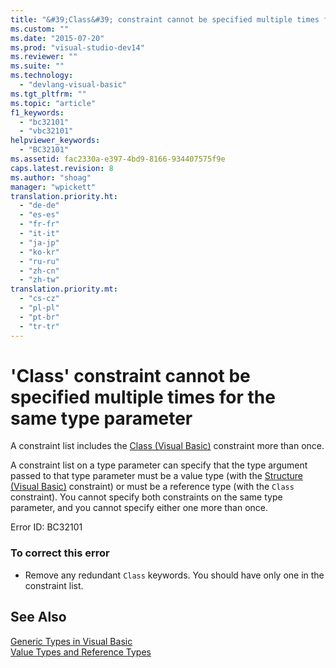 ```yaml
---
title: "&#39;Class&#39; constraint cannot be specified multiple times for the same type parameter"
ms.custom: ""
ms.date: "2015-07-20"
ms.prod: "visual-studio-dev14"
ms.reviewer: ""
ms.suite: ""
ms.technology: 
  - "devlang-visual-basic"
ms.tgt_pltfrm: ""
ms.topic: "article"
f1_keywords: 
  - "bc32101"
  - "vbc32101"
helpviewer_keywords: 
  - "BC32101"
ms.assetid: fac2330a-e397-4bd9-8166-934407575f9e
caps.latest.revision: 8
ms.author: "shoag"
manager: "wpickett"
translation.priority.ht: 
  - "de-de"
  - "es-es"
  - "fr-fr"
  - "it-it"
  - "ja-jp"
  - "ko-kr"
  - "ru-ru"
  - "zh-cn"
  - "zh-tw"
translation.priority.mt: 
  - "cs-cz"
  - "pl-pl"
  - "pt-br"
  - "tr-tr"
---
```

# &#39;Class&#39; constraint cannot be specified multiple times for the same type parameter
A constraint list includes the [Class (Visual Basic)](http://msdn.microsoft.com/en-us/0777c6e6-46bc-451b-ad70-57b49d4ef4f7) constraint more than once.  
  
 A constraint list on a type parameter can specify that the type argument passed to that type parameter must be a value type (with the [Structure (Visual Basic)](http://msdn.microsoft.com/en-us/263ce115-ac36-4c05-8cb7-0e0eead5c6d0) constraint) or must be a reference type (with the `Class` constraint). You cannot specify both constraints on the same type parameter, and you cannot specify either one more than once.  
  
 Error ID: BC32101  
  
### To correct this error  
  
-   Remove any redundant `Class` keywords. You should have only one in the constraint list.  
  
## See Also  
 [Generic Types in Visual Basic](../Topic/Generic%20Types%20in%20Visual%20Basic%20\(Visual%20Basic\).md)   
 [Value Types and Reference Types](../Topic/Value%20Types%20and%20Reference%20Types.md)